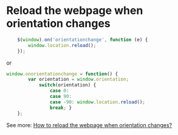 # Reload the webpage when orientation changes
```js
    $(window).on('orientationchange', function (e) {
        window.location.reload();
    });
```

or 

```js
window.onorientationchange = function() { 
        var orientation = window.orientation; 
            switch(orientation) { 
                case 0:
                case 90:
                case -90: window.location.reload(); 
                break; } 
    };
```
See more: [How to reload the webpage when orientation changes?](http://stackoverflow.com/questions/17708869/how-to-reload-the-webpage-when-orientation-changes)
